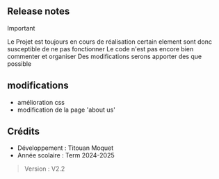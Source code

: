 ## Release notes

> [!IMPORTANT]
> Le Projet est toujours en cours de réalisation certain element sont donc susceptible de ne pas fonctionner
> Le code n'est pas encore bien commenter et organiser
> Des modifications serons apporter des que possible 

## modifications
- amélioration css 
- modification de la page 'about us'

## Crédits
- Développement : Titouan Moquet 
- Année scolaire : Term 2024-2025

> Version : V2.2 
